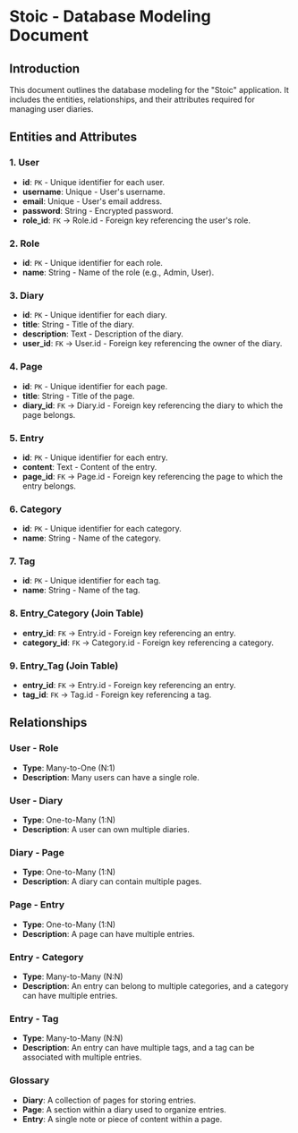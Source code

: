 # Stoic - Database Modeling Document

## Introduction

This document outlines the database modeling for the "Stoic" application. It includes the entities, relationships, and their attributes required for managing user diaries.

## Entities and Attributes

### 1. User
- **id**: `PK` - Unique identifier for each user.
- **username**: Unique - User's username.
- **email**: Unique - User's email address.
- **password**: String - Encrypted password.
- **role_id**: `FK` -> Role.id - Foreign key referencing the user's role.

### 2. Role
- **id**: `PK` - Unique identifier for each role.
- **name**: String - Name of the role (e.g., Admin, User).

### 3. Diary
- **id**: `PK` - Unique identifier for each diary.
- **title**: String - Title of the diary.
- **description**: Text - Description of the diary.
- **user_id**: `FK` -> User.id - Foreign key referencing the owner of the diary.

### 4. Page
- **id**: `PK` - Unique identifier for each page.
- **title**: String - Title of the page.
- **diary_id**: `FK` -> Diary.id - Foreign key referencing the diary to which the page belongs.

### 5. Entry
- **id**: `PK` - Unique identifier for each entry.
- **content**: Text - Content of the entry.
- **page_id**: `FK` -> Page.id - Foreign key referencing the page to which the entry belongs.

### 6. Category
- **id**: `PK` - Unique identifier for each category.
- **name**: String - Name of the category.

### 7. Tag
- **id**: `PK` - Unique identifier for each tag.
- **name**: String - Name of the tag.

### 8. Entry_Category (Join Table)
- **entry_id**: `FK` -> Entry.id - Foreign key referencing an entry.
- **category_id**: `FK` -> Category.id - Foreign key referencing a category.

### 9. Entry_Tag (Join Table)
- **entry_id**: `FK` -> Entry.id - Foreign key referencing an entry.
- **tag_id**: `FK` -> Tag.id - Foreign key referencing a tag.

## Relationships

### User - Role
- **Type**: Many-to-One (N:1)
- **Description**: Many users can have a single role.

### User - Diary
- **Type**: One-to-Many (1:N)
- **Description**: A user can own multiple diaries.

### Diary - Page
- **Type**: One-to-Many (1:N)
- **Description**: A diary can contain multiple pages.

### Page - Entry
- **Type**: One-to-Many (1:N)
- **Description**: A page can have multiple entries.

### Entry - Category
- **Type**: Many-to-Many (N:N)
- **Description**: An entry can belong to multiple categories, and a category can have multiple entries.

### Entry - Tag
- **Type**: Many-to-Many (N:N)
- **Description**: An entry can have multiple tags, and a tag can be associated with multiple entries.

### Glossary
- **Diary**: A collection of pages for storing entries.
- **Page**: A section within a diary used to organize entries.
- **Entry**: A single note or piece of content within a page.
                                                                           
                                                                            
                                                                           
                                                                            

